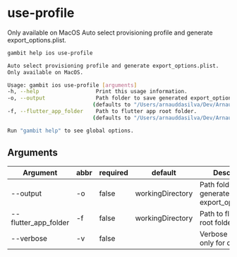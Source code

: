 # use-profile

Only available on MacOS
Auto select provisioning profile and generate export_options.plist.

```bash
gambit help ios use-profile
```
 
 ```bash
Auto select provisioning profile and generate export_options.plist.
Only available on MacOS.

Usage: gambit ios use-profile [arguments]
-h, --help                  Print this usage information.
-o, --output                Path folder to save generated export_options.plist.
                            (defaults to "/Users/arnauddasilva/Dev/Arnaud DA SILVA/gambit")
-f, --flutter_app_folder    Path to flutter app root folder.
                            (defaults to "/Users/arnauddasilva/Dev/Arnaud DA SILVA/gambit")

Run "gambit help" to see global options.
```

## Arguments

| Argument | abbr | required | default |Description |
|---|---|---| --- |---|
| --output | -o | false | workingDirectory |Path folder to save generated export_options.plist.|
| --flutter_app_folder| -f | false | workingDirectory |Path to flutter app root folder.|
| --verbose | -v | false | | Verbose mode, use only for debug.|